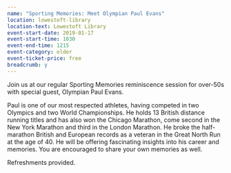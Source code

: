 ```yaml
---
name: "Sporting Memories: Meet Olympian Paul Evans"
location: lowestoft-library
location-text: Lowestoft Library
event-start-date: 2019-01-17
event-start-time: 1030
event-end-time: 1215
event-category: older
event-ticket-price: free
breadcrumb: y
---
```


Join us at our regular Sporting Memories reminiscence session for over-50s with special guest, Olympian Paul Evans.

Paul is one of our most respected athletes, having competed in two Olympics and two World Championships. He holds 13 British distance running titles and has also won the Chicago Marathon, come second in the New York Marathon and third in the London Marathon. He broke the half-marathon British and European records as a veteran in the Great North Run at the age of 40. He will be offering fascinating insights into his career and memories. You are encouraged to share your own memories as well.

Refreshments provided.
